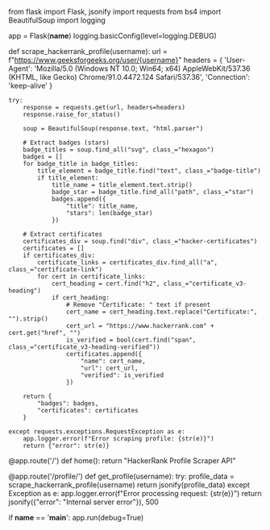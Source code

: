 from flask import Flask, jsonify
import requests
from bs4 import BeautifulSoup
import logging

app = Flask(__name__)
logging.basicConfig(level=logging.DEBUG)


def scrape_hackerrank_profile(username):
    url = f"https://www.geeksforgeeks.org/user/{username}"
    headers = {
        'User-Agent': 'Mozilla/5.0 (Windows NT 10.0; Win64; x64) AppleWebKit/537.36 (KHTML, like Gecko) Chrome/91.0.4472.124 Safari/537.36',
        'Connection': 'keep-alive'
    }

    try:
        response = requests.get(url, headers=headers)
        response.raise_for_status()

        soup = BeautifulSoup(response.text, "html.parser")

        # Extract badges (stars)
        badge_titles = soup.find_all("svg", class_="hexagon")
        badges = []
        for badge_title in badge_titles:
            title_element = badge_title.find("text", class_="badge-title")
            if title_element:
                title_name = title_element.text.strip()
                badge_star = badge_title.find_all("path", class_="star")
                badges.append({
                    "title": title_name,
                    "stars": len(badge_star)
                })

        # Extract certificates
        certificates_div = soup.find("div", class_="hacker-certificates")
        certificates = []
        if certificates_div:
            certificate_links = certificates_div.find_all("a", class_="certificate-link")
            for cert in certificate_links:
                cert_heading = cert.find("h2", class_="certificate_v3-heading")
                if cert_heading:
                    # Remove "Certificate: " text if present
                    cert_name = cert_heading.text.replace("Certificate:", "").strip()
                    cert_url = "https://www.hackerrank.com" + cert.get("href", "")
                    is_verified = bool(cert.find("span", class_="certificate_v3-heading-verified"))
                    certificates.append({
                        "name": cert_name,
                        "url": cert_url,
                        "verified": is_verified
                    })

        return {
            "badges": badges,
            "certificates": certificates
        }

    except requests.exceptions.RequestException as e:
        app.logger.error(f"Error scraping profile: {str(e)}")
        return {"error": str(e)}


@app.route('/')
def home():
    return "HackerRank Profile Scraper API"


@app.route('/profile/<username>')
def get_profile(username):
    try:
        profile_data = scrape_hackerrank_profile(username)
        return jsonify(profile_data)
    except Exception as e:
        app.logger.error(f"Error processing request: {str(e)}")
        return jsonify({"error": "Internal server error"}), 500


if __name__ == '__main__':
    app.run(debug=True)